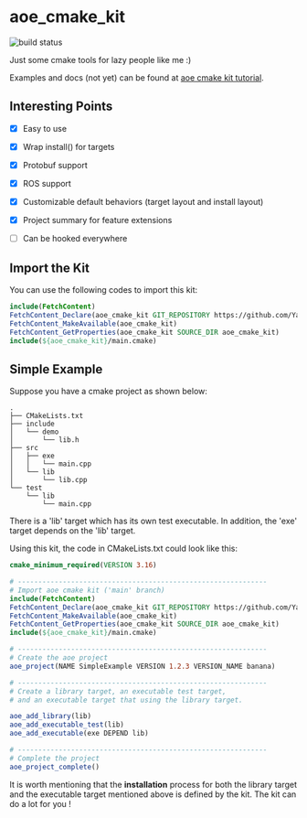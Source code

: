 # aoe_cmake_kit

![build status](https://github.com/Yarten/aoe_cmake_kit_tutorial/actions/workflows/cmake-ubuntu-multi-compiler.yml/badge.svg)

Just some cmake tools for lazy people like me :)

Examples and docs (not yet) can be found at [aoe cmake kit tutorial](https://github.com/Yarten/aoe_cmake_kit_tutorial).


## Interesting Points

- [x] Easy to use
- [x] Wrap install() for targets
- [x] Protobuf support
- [x] ROS support
- [x] Customizable default behaviors (target layout and install layout)
- [x] Project summary for feature extensions
- [ ] Can be hooked everywhere


## Import the Kit

You can use the following codes to import this kit:

```cmake
include(FetchContent)
FetchContent_Declare(aoe_cmake_kit GIT_REPOSITORY https://github.com/Yarten/aoe_cmake_kit.git GIT_TAG main)
FetchContent_MakeAvailable(aoe_cmake_kit)
FetchContent_GetProperties(aoe_cmake_kit SOURCE_DIR aoe_cmake_kit)
include(${aoe_cmake_kit}/main.cmake)
```


## Simple Example

Suppose you have a cmake project as shown below:

```text
.
├── CMakeLists.txt
├── include
│   └── demo
│       └── lib.h
├── src
│   ├── exe
│   │   └── main.cpp
│   └── lib
│       └── lib.cpp
└── test
    └── lib
        └── main.cpp

```

There is a 'lib' target which has its own test executable.
In addition, the 'exe' target depends on the 'lib' target.

Using this kit, the code in CMakeLists.txt could look like this:

```cmake
cmake_minimum_required(VERSION 3.16)

# -------------------------------------------------------------
# Import aoe cmake kit ('main' branch)
include(FetchContent)
FetchContent_Declare(aoe_cmake_kit GIT_REPOSITORY https://github.com/Yarten/aoe_cmake_kit.git GIT_TAG main)
FetchContent_MakeAvailable(aoe_cmake_kit)
FetchContent_GetProperties(aoe_cmake_kit SOURCE_DIR aoe_cmake_kit)
include(${aoe_cmake_kit}/main.cmake)

# -------------------------------------------------------------
# Create the aoe project
aoe_project(NAME SimpleExample VERSION 1.2.3 VERSION_NAME banana)

# -------------------------------------------------------------
# Create a library target, an executable test target,
# and an executable target that using the library target.

aoe_add_library(lib)
aoe_add_executable_test(lib)
aoe_add_executable(exe DEPEND lib)

# -------------------------------------------------------------
# Complete the project
aoe_project_complete()
```

It is worth mentioning that the **installation** process 
for both the library target and the executable target mentioned above is defined by the kit.
The kit can do a lot for you !
